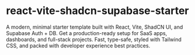 # react-vite-shadcn-supabase-starter
A modern, minimal starter template built with React, Vite, ShadCN UI, and Supabase Auth + DB. Get a production-ready setup for SaaS apps, dashboards, and full-stack projects. Fast, type-safe, styled with Tailwind CSS, and packed with developer experience best practices.
